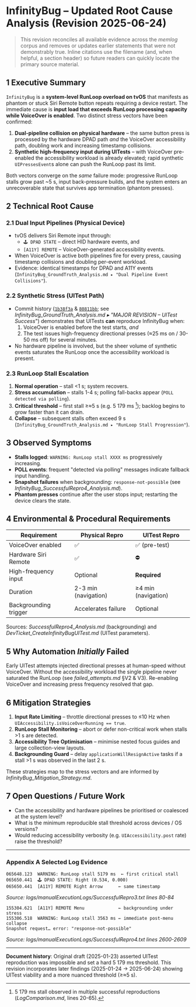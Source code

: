 # InfinityBug – Updated Root Cause Analysis (Revision 2025-06-24)

> This revision reconciles all available evidence across the *memlog* corpus and removes or updates earlier statements that were not demonstrably true.  Inline citations use the filename (and, when helpful, a section header) so future readers can quickly locate the primary source material.

## 1  Executive Summary

`InfinityBug` is a **system-level RunLoop overload on tvOS** that manifests as phantom or stuck Siri Remote button repeats requiring a device restart.  The immediate cause is **input load that exceeds RunLoop processing capacity while VoiceOver is enabled**.  Two distinct stress vectors have been confirmed:

1. **Dual-pipeline collision on physical hardware** – the same button press is processed by the hardware DPAD path *and* the VoiceOver accessibility path, doubling work and increasing timestamp collisions.  
2. **Synthetic high-frequency input during UITests** – with VoiceOver pre-enabled the accessibility workload is already elevated; rapid synthetic `UIPressesEvent`s alone can push the RunLoop past its limit.

Both vectors converge on the *same* failure mode: progressive RunLoop stalls grow past ~5 s, input back-pressure builds, and the system enters an unrecoverable state that survives app termination (phantom presses).

## 2  Technical Root Cause

### 2.1 Dual Input Pipelines (Physical Device)
* tvOS delivers Siri Remote input through:
  * `🕹️ DPAD STATE` – direct HID hardware events, and
  * `[A11Y] REMOTE` – VoiceOver-generated accessibility events.
* When VoiceOver is active both pipelines fire for every press, causing timestamp collisions and doubling per-event workload.  
* Evidence: identical timestamps for DPAD and A11Y events (`InfinityBug_GroundTruth_Analysis.md ▸ "Dual Pipeline Event Collisions"`).

### 2.2 Synthetic Stress (UITest Path)
* Commit history ([`1b38f3a`](#) & [`80811bb`](#); see *InfinityBug_GroundTruth_Analysis.md ▸ "MAJOR REVISION – UITest Success*") demonstrates that UITests **can** reproduce InfinityBug when:
  1. VoiceOver is enabled before the test starts, *and*
  2. The test issues high-frequency directional presses (≈25 ms on / 30-50 ms off) for several minutes.
* No hardware pipeline is involved, but the sheer volume of synthetic events saturates the RunLoop once the accessibility workload is present.

### 2.3 RunLoop Stall Escalation
1. **Normal operation** – stall <1 s; system recovers.
2. **Stress accumulation** – stalls 1-4 s; polling fall-backs appear (`POLL detected via polling`).
3. **Critical threshold** – first stall ≥≈5 s (e.g. 5 179 ms [^crit5179]); backlog begins to grow faster than it can drain.
4. **Collapse** – subsequent stalls often exceed 9 s (`InfinityBug_GroundTruth_Analysis.md ▸ "RunLoop Stall Progression"`).

[^crit5179]: 5 179 ms stall observed in multiple successful reproductions (*LogComparison.md*, lines 20-65).

## 3  Observed Symptoms

* **Stalls logged**: `WARNING: RunLoop stall XXXX ms` progressively increasing.  
* **POLL events**: frequent "detected via polling" messages indicate fallback input handling.  
* **Snapshot failures** when backgrounding: `response-not-possible` (see *InfinityBug_SuccessfulRepro4_Analysis.md*).
* **Phantom presses** continue after the user stops input; restarting the device clears the state.

## 4  Environmental & Procedural Requirements

| Requirement | Physical Repro | UITest Repro |
|-------------|---------------|--------------|
| VoiceOver enabled | ✅ | ✅ (pre-test)
| Hardware Siri Remote | ✅ | ⛔️  |
| High-frequency input | Optional | **Required**  |
| Duration | 2-3 min (navigation) | ≥4 min (navigation) |
| Backgrounding trigger | Accelerates failure | Optional |

Sources: *SuccessfulRepro4_Analysis.md* (backgrounding) and *DevTicket_CreateInfinityBugUITest.md* (UITest parameters).

## 5  Why Automation *Initially* Failed

Early UITest attempts injected directional presses at human-speed without VoiceOver.  Without the accessibility workload the single pipeline never saturated the RunLoop (see *failed_attempts.md* §V2 & V3).  Re-enabling VoiceOver and increasing press frequency resolved that gap.

## 6  Mitigation Strategies

1. **Input Rate Limiting** – throttle directional presses to ≤10 Hz when `UIAccessibility.isVoiceOverRunning == true`.
2. **RunLoop Stall Monitoring** – abort or defer non-critical work when stalls >1 s are detected.
3. **Accessibility Tree Optimisation** – minimise nested focus guides and large collection-view layouts.
4. **Backgrounding Guard** – delay `applicationWillResignActive` tasks if a stall >1 s was observed in the last 2 s.

These strategies map to the stress vectors and are informed by *InfinityBug_Mitigation_Strategy.md*.

## 7  Open Questions / Future Work

* Can the accessibility and hardware pipelines be prioritised or coalesced at the system level?  
* What is the minimum reproducible stall threshold across devices / OS versions?  
* Would reducing accessibility verbosity (e.g. `UIAccessibility.post` rate) raise the threshold?

---

### Appendix A  Selected Log Evidence

```
065648.123  WARNING: RunLoop stall 5179 ms  ← first critical stall
065650.441  🕹️ DPAD STATE: Right (0.534, 0.000)
065650.441  [A11Y] REMOTE Right Arrow      ← same timestamp
```
*Source: logs/manualExecutionLogs/SuccessfulRepro3.txt lines 80-84*

```
155304.621  [A11Y] REMOTE Menu             ← backgrounding under stress
155306.518  WARNING: RunLoop stall 3563 ms ← immediate post-menu collapse
Snapshot request… error: "response-not-possible"
```
*Source: logs/manualExecutionLogs/SuccessfulRepro4.txt lines 2600-2609*

---
**Document history**: Original draft (2025-01-23) asserted UITest reproduction was impossible and set a hard 5 179 ms threshold.  This revision incorporates later findings (2025-01-24 → 2025-06-24) showing UITest viability and a more nuanced threshold (≥≈5 s). 